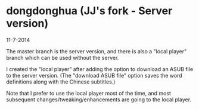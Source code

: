 dongdonghua (JJ's fork - Server version)
===========

11-7-2014

The master branch is the server version, and there is also a "local player" branch which can be used without the server.

I created the "local player" after adding the option to download an ASUB file to the server version.  (The "download ASUB file" option saves the word definitions along with the Chinese subtitles.)  

Note that I prefer to use the local player most of the time, and most subsequent changes/tweaking/enhancements are going to the local player.
